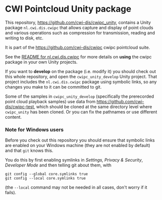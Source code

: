 # CWI Pointcloud Unity package

This repository, <https://github.com/cwi-dis/cwipc_unity>, contains a Unity package `nl.cwi.dis.cwipc` that allows capture and display of
point clouds and various operations such as compression for transmission, reading and writing to disk, etc.

It is part of the <https://github.com/cwi-dis/cwipc> cwipc pointcloud suite.

See the [README for nl.cwi.dis.cwipc](nl.cwi.dis.cwipc/README.md) for more details on **using** the cwipc package in your own Unity projects.

If you want to **develop** on the package (i.e. modify it) you should check out this whole repository, and open the `cwipc_unity_develop` Unity project. That project includes the `nl.cwi.dis.cwipc` package using symbolic links, so any changes you make to it can be committed to git.

Some of the samples in `cwipc_unity_develop` (specifically the prerecorded point cloud playback samples) use data from <https://github.com/cwi-dis/cwipc-test>, which should be cloned at the same directory level where `cwipc_unity` has been cloned. Or you can fix the pathnames or use different content.

### Note for Windows users

Before you check out this repository you should ensure that symbolic links are enabled on your Windows machine (they are not enabled by default) and that `git` knows this.

You do this by first enabling symlinks in _Settings, Privacy & Security_, _Developer Mode_ and then telling git about them, with

```
git config --global core.symlinks true
git config --local core.symlinks true
```

(the `--local` command may not be needed in all cases, don't worry if it fails).
